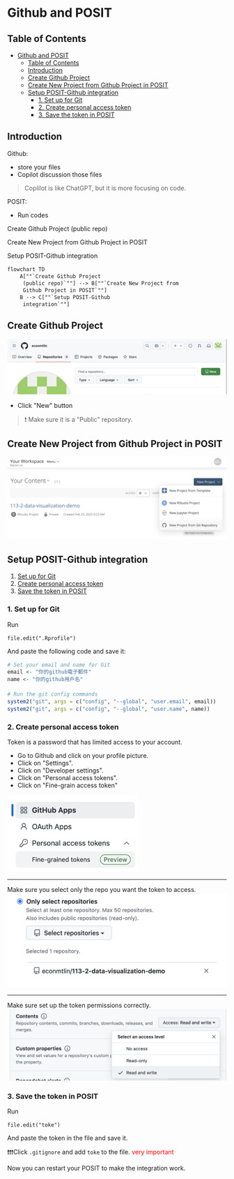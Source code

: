 # Github and POSIT

## Table of Contents

- [Github and POSIT](#github-and-posit)
  - [Table of Contents](#table-of-contents)
  - [Introduction](#introduction)
  - [Create Github Project](#create-github-project)
  - [Create New Project from Github Project in POSIT](#create-new-project-from-github-project-in-posit)
  - [Setup POSIT-Github integration](#setup-posit-github-integration)
    - [1. Set up for Git](#1-set-up-for-git)
    - [2. Create personal access token](#2-create-personal-access-token)
    - [3. Save the token in POSIT](#3-save-the-token-in-posit)

## Introduction

Github:  
  - store your files
  - Copilot discussion those files  

> Coplilot is like ChatGPT, but it is more focusing on code.

POSIT:  
  - Run codes

Create Github Project (public repo)

Create New Project from Github Project in POSIT

Setup POSIT-Github integration



```mermaid
flowchart TD
    A[""`Create Github Project
     (public repo)`""] --> B[""`Create New Project from 
     Github Project in POSIT`""]
    B --> C[""`Setup POSIT-Github
     integration`""]
```

## Create Github Project

![](../img/2025-02-25-10-45-21.png)

  - Click "New" button  

> :exclamation: Make sure it is a "Public" repository.

## Create New Project from Github Project in POSIT

![](../img/2025-02-25-10-46-36.png)

## Setup POSIT-Github integration

 1. [Set up for Git](#1-set-up-for-git)
 2. [Create personal access token](#2-create-personal-access-token)
 3. [Save the token in POSIT](#3-save-the-token-in-posit)

### 1. Set up for Git

Run
```
file.edit(".Rprofile")
```

And paste the following code and save it:

```r
# Set your email and name for Git
email <- "你的github電子郵件"
name <- "你的github用戶名"

# Run the git config commands
system2("git", args = c("config", "--global", "user.email", email))
system2("git", args = c("config", "--global", "user.name", name))
```

### 2. Create personal access token

Token is a password that has limited access to your account.

  - Go to Github and click on your profile picture.
  - Click on "Settings".
  - Click on "Developer settings".
  - Click on "Personal access tokens".
  - Click on "Fine-grain access token"

<img src="../img/2025-02-25-10-52-58.png" width="300px">

***

Make sure you select only the repo you want the token to access.
<img src="../img/2025-02-25-10-08-56.png" width="600px">

*** 
Make sure set up the token permissions correctly.
<img src="../img/2025-02-25-10-12-57.png" width="600px">


### 3. Save the token in POSIT

Run
```
file.edit("toke")
```

And paste the token in the file and save it.

:exclamation::exclamation::exclamation:Click `.gitignore` and add `toke` to the file. <span style="color:red">very important</span>

Now you can restart your POSIT to make the integration work.

